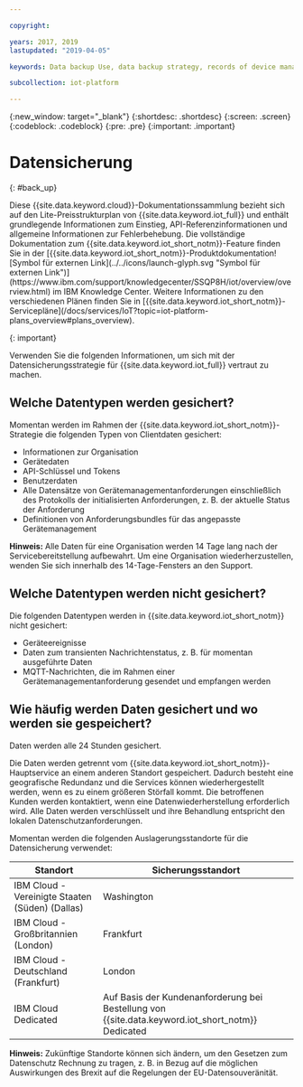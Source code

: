 ```yaml
---

copyright:

years: 2017, 2019
lastupdated: "2019-04-05"

keywords: Data backup Use, data backup strategy, records of device management requests

subcollection: iot-platform

---
```


{:new_window: target="\_blank"}
{:shortdesc: .shortdesc}
{:screen: .screen}
{:codeblock: .codeblock}
{:pre: .pre}
{:important: .important}



# Datensicherung
{: #back_up}

<p>Diese {{site.data.keyword.cloud}}-Dokumentationssammlung bezieht sich auf den Lite-Preisstrukturplan von {{site.data.keyword.iot_full}} und enthält grundlegende Informationen zum Einstieg, API-Referenzinformationen und allgemeine Informationen zur Fehlerbehebung.
Die vollständige Dokumentation zum {{site.data.keyword.iot_short_notm}}-Feature finden Sie in der [{{site.data.keyword.iot_short_notm}}-Produktdokumentation![Symbol für externen Link](../../icons/launch-glyph.svg "Symbol für externen Link")](https://www.ibm.com/support/knowledgecenter/SSQP8H/iot/overview/overview.html) im IBM Knowledge Center. Weitere Informationen zu den verschiedenen Plänen finden Sie in [{{site.data.keyword.iot_short_notm}}-Servicepläne](/docs/services/IoT?topic=iot-platform-plans_overview#plans_overview).
</p>
{: important}

Verwenden Sie die folgenden Informationen, um sich mit der Datensicherungsstrategie für {{site.data.keyword.iot_full}} vertraut zu machen.

## Welche Datentypen werden gesichert?

Momentan werden im Rahmen der {{site.data.keyword.iot_short_notm}}-Strategie die folgenden Typen von Clientdaten gesichert:

- Informationen zur Organisation
- Gerätedaten
- API-Schlüssel und Tokens
- Benutzerdaten
- Alle Datensätze von Gerätemanagementanforderungen einschließlich des Protokolls der initialisierten Anforderungen, z. B. der aktuelle Status der Anforderung
- Definitionen von Anforderungsbundles für das angepasste Gerätemanagement

**Hinweis:** Alle Daten für eine Organisation werden 14 Tage lang nach der Servicebereitstellung aufbewahrt. Um eine Organisation wiederherzustellen, wenden Sie sich innerhalb des 14-Tage-Fensters an den Support.

## Welche Datentypen werden nicht gesichert?

Die folgenden Datentypen werden in {{site.data.keyword.iot_short_notm}} nicht gesichert:

- Geräteereignisse
- Daten zum transienten Nachrichtenstatus, z. B. für momentan ausgeführte Daten
- MQTT-Nachrichten, die im Rahmen einer Gerätemanagementanforderung gesendet und empfangen werden
<!-- - Analytics rules and alert configuration -->

## Wie häufig werden Daten gesichert und wo werden sie gespeichert?

Daten werden alle 24 Stunden gesichert.

Die Daten werden getrennt vom {{site.data.keyword.iot_short_notm}}-Hauptservice an einem anderen Standort gespeichert. Dadurch besteht eine geografische Redundanz und die Services können wiederhergestellt werden, wenn es zu einem größeren Störfall kommt. Die betroffenen Kunden werden kontaktiert, wenn eine Datenwiederherstellung erforderlich wird. Alle Daten werden verschlüsselt und ihre Behandlung entspricht den lokalen Datenschutzanforderungen.

Momentan werden die folgenden Auslagerungsstandorte für die Datensicherung verwendet:

Standort                   | Sicherungsstandort                      
------------- | -------------
IBM Cloud - Vereinigte Staaten (Süden) (Dallas)| Washington
IBM Cloud - Großbritannien (London) | Frankfurt
IBM Cloud - Deutschland (Frankfurt) | London
IBM Cloud Dedicated | Auf Basis der Kundenanforderung bei Bestellung von {{site.data.keyword.iot_short_notm}} Dedicated

**Hinweis:** Zukünftige Standorte können sich ändern, um den Gesetzen zum Datenschutz Rechnung zu tragen, z. B. in Bezug auf die möglichen Auswirkungen des Brexit auf die Regelungen der EU-Datensouveränität.
